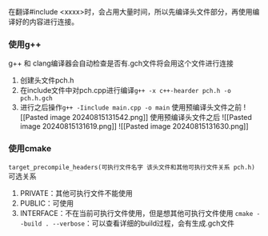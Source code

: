 在翻译#include \<xxxx\>时，会占用大量时间，所以先编译头文件部分，再使用编译好的内容进行连接。
### 使用g++
g++ 和 clang编译器会自动检查是否有.gch文件将会用这个文件进行连接
1. 创建头文件pch.h
2. 在include文件中对pch.cpp进行编译`g++ -x c++-hearder pch.h -o pch.h.gch`
3. 进行之后操作`g++ -Iinclude main.cpp -o main`
使用预编译头文件之前
![[Pasted image 20240815131542.png]]
使用预编译头文件之后
![[Pasted image 20240815131619.png]]
![[Pasted image 20240815131630.png]]

### 使用cmake
`target_precompile_headers(可执行文件名字 该头文件和其他可执行文件关系 pch.h)`
可选关系
1. PRIVATE：其他可执行文件不能使用
2. PUBLIC：可使用
3. INTERFACE：不在当前可执行文件使用，但是想其他可执行文件使用
`cmake --build . --verbose`：可以查看详细的build过程，会有生成.gch文件